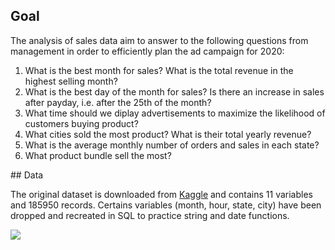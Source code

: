 ## Goal 

The analysis of sales data aim to answer to the following questions from management in order to efficiently plan the ad campaign for 2020: 

   1. What is the best month for sales? What is the total revenue in the highest selling month?
   2. What is the best day of the month for sales? Is there an increase in sales after payday, i.e. after the 25th of the month?
   3. What time should we diplay advertisements to maximize the likelihood of customers buying product? 
   4. What cities sold the most product? What is their total yearly revenue? 
   5. What is the average monthly number of orders and sales in each state? 
   6. What product bundle sell the most?

## Data

The original dataset is downloaded from [Kaggle](https://www.kaggle.com/datasets/beekiran/sales-data-analysis) and contains 11 variables and 185950 records. Certains variables (month, hour, state, city) have been dropped and recreated in SQL to practice string and date functions. 

![](Screenshots/SQL1)
